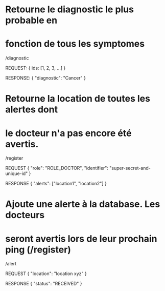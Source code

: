 # Retourne le diagnostic le plus probable en
# fonction de tous les symptomes

/diagnostic

REQUEST:
{
    ids: [1, 2, 3, ...]
}

RESPONSE:
{
    "diagnostic": "Cancer"
}





# Retourne la location de toutes les alertes dont
# le docteur n'a pas encore été avertis.

/register

REQUEST
{
    "role": "ROLE_DOCTOR",
    "identifier": "super-secret-and-unique-id"
}

RESPONSE
{
    "alerts": ["location1", "location2"]
}





# Ajoute une alerte à la database. Les docteurs 
# seront avertis lors de leur prochain ping (/register)

/alert

REQUEST
{
    "location": "location xyz"
}


RESPONSE
{
    "status": "RECEIVED"
}
